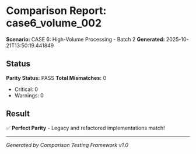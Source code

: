 # Comparison Report: case6_volume_002
**Scenario:** CASE 6: High-Volume Processing - Batch 2
**Generated:** 2025-10-21T13:50:19.441849

## Status
**Parity Status:** PASS
**Total Mismatches:** 0
  - Critical: 0
  - Warnings: 0

## Result
✅ **Perfect Parity** - Legacy and refactored implementations match!

---
*Generated by Comparison Testing Framework v1.0*